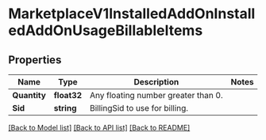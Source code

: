 # MarketplaceV1InstalledAddOnInstalledAddOnUsageBillableItems

## Properties

Name | Type | Description | Notes
------------ | ------------- | ------------- | -------------
**Quantity** | **float32** | Any floating number greater than 0. |
**Sid** | **string** | BillingSid to use for billing. |

[[Back to Model list]](../README.md#documentation-for-models) [[Back to API list]](../README.md#documentation-for-api-endpoints) [[Back to README]](../README.md)


